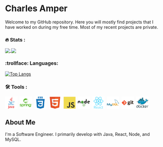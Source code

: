 # Charles Amper

Welcome to my GitHub repository. Here you will mostly find projects that I have worked on during my free time. Most of my recent projects are private.

### :fire: Stats :

<a href="https://github.com/talbhoggs/github-readme-stats">
  <img height=200 align="center" src="https://github-readme-streak-stats.herokuapp.com/?user=talbhoggs&theme=dark" />
</a>
<a href="https://github.com/talbhoggs/convoychat">
  <img height=200 align="center" src="https://github-readme-stats.vercel.app/api?username=talbhoggs&card_width=320&theme=dark" />
</a>


### :trollface: Languages: 

[![Top Langs](https://github-readme-stats.vercel.app/api/top-langs/?username=talbhoggs&layout=compact&langs_count=8&theme=dark)](https://github.com/talbhoggs)

### :hammer_and_wrench: Tools :

  <div>
  <img src="https://github.com/devicons/devicon/blob/master/icons/java/java-original-wordmark.svg" title="Java" alt="Java" width="40" height="40"/>&nbsp;
  <img src="https://github.com/devicons/devicon/blob/master/icons/spring/spring-original-wordmark.svg" title="Spring" alt="Spring" width="40" height="40"/>&nbsp;
  <img src="https://github.com/devicons/devicon/blob/master/icons/css3/css3-plain-wordmark.svg"  title="CSS3" alt="CSS" width="40" height="40"/>&nbsp;
  <img src="https://github.com/devicons/devicon/blob/master/icons/html5/html5-original.svg" title="HTML5" alt="HTML" width="40" height="40"/>&nbsp;
  <img src="https://github.com/devicons/devicon/blob/master/icons/javascript/javascript-original.svg" title="JavaScript" alt="JavaScript" width="40" height="40"/>&nbsp;
   <img src="https://github.com/devicons/devicon/blob/master/icons/nodejs/nodejs-original-wordmark.svg" title="Node"  alt="Node" width="40" height="40"/>&nbsp;
   <img src="https://github.com/devicons/devicon/blob/master/icons/react/react-original-wordmark.svg" title="React" alt="React" width="40" height="40"/>&nbsp;
  <img src="https://github.com/devicons/devicon/blob/master/icons/mysql/mysql-original-wordmark.svg" title="MySQL"  alt="MySQL" width="40" height="40"/>&nbsp;
  <img src="https://github.com/devicons/devicon/blob/master/icons/git/git-original-wordmark.svg" title="Git" width="40" height="40"/>&nbsp;
  <img src="https://github.com/devicons/devicon/blob/master/icons/docker/docker-original-wordmark.svg" title="Docker"  alt="Docker" width="40" height="40"/>&nbsp;
</div>

## About Me

I'm a Software Engineer. I primarily develop with Java, React, Node, and MySQL.